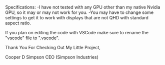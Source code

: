 Specifications:
  -I have not tested with any GPU other than my native Nvidia GPU, so it may or may not work for you.
  -You may have to change some settings to get it to work with displays that are not QHD with standard aspect ratio.
  
If you plan on editing the code with VSCode make sure to rename the "vscode" file to ".vscode".

Thank You For Checking Out My Little Project, 



Cooper D Simpson
CEO
(Simpson Industries)
